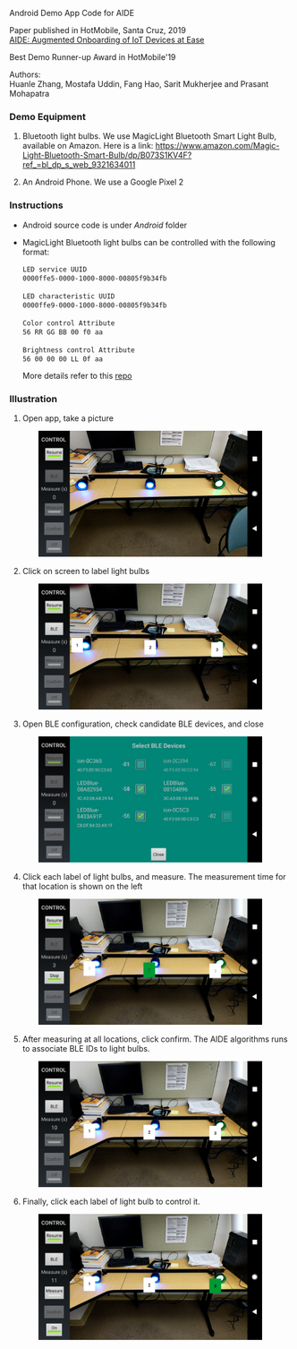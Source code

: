 Android Demo App Code for AIDE

Paper published in HotMobile, Santa Cruz, 2019  
[AIDE: Augmented Onboarding of IoT Devices at Ease](https://www.huanlezhang.com/publication/conference/aide_hotmobile_19/paper.pdf)

Best Demo Runner-up Award in HotMobile'19

Authors:  
Huanle Zhang, Mostafa Uddin, Fang Hao, Sarit Mukherjee and Prasant Mohapatra

### Demo Equipment

1. Bluetooth light bulbs. We use MagicLight Bluetooth Smart Light Bulb, available on Amazon. Here is a link: https://www.amazon.com/Magic-Light-Bluetooth-Smart-Bulb/dp/B073S1KV4F?ref_=bl_dp_s_web_9321634011

1. An Android Phone. We use a Google Pixel 2

### Instructions

* Android source code is under *Android* folder

* MagicLight Bluetooth light bulbs can be controlled with the following format:

    ```
    LED service UUID
    0000ffe5-0000-1000-8000-00805f9b34fb

    LED characteristic UUID
    0000ffe9-0000-1000-8000-00805f9b34fb

    Color control Attribute
    56 RR GG BB 00 f0 aa

    Brightness control Attribute
    56 00 00 00 LL 0f aa
    ```
    More details refer to this [repo](https://github.com/skydoves/MagicLight-Controller)

### Illustration

1. Open app, take a picture

<p align="center">
<img src="./image/1.png" alt="Step 1" width=400>
</p>

2. Click on screen to label light bulbs

<p align="center">
<img src="./image/2.png" alt="Step 2" width=400>
</p>

3. Open BLE configuration, check candidate BLE devices, and close

<p align="center">
<img src="./image/3.png" alt="Step 3" width=400>
</p>

4. Click each label of light bulbs, and measure. The measurement time for that location is shown on the left

<p align="center">
<img src="./image/4.png" alt="Step 4" width=400>
</p>

5. After measuring at all locations, click confirm. The AIDE algorithms runs to associate BLE IDs to light bulbs.

<p align="center">
<img src="./image/5.png" alt="Step 5" width=400>
</p>

6. Finally, click each label of light bulb to control it.

<p align="center">
<img src="./image/6.png" alt="Step 6" width=400>
</p>
